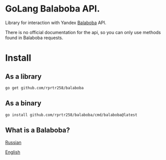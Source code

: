 # GoLang Balaboba API.

Library for interaction with Yandex [Balaboba](https://yandex.ru/lab/yalm) API.

There is no official documentation for the api, so you can only use methods found in Balaboba requests.

# Install
## As a library

```
go get github.com/rprtr258/balaboba
```

## As a binary
```
go install github.com/rprtr258/balaboba/cmd/balaboba@latest
```

## What is a Balaboba?

[Russian](https://yandex.ru/lab/yalm-howto)

[English](https://yandex.com/lab/yalm-howto-en)
